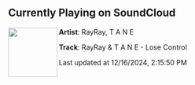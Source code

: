 ## Currently Playing on SoundCloud

[<img align="left" width="100" src="https://i1.sndcdn.com/artworks-3MVz7HAc3aH4efVo-Vheu7g-t500x500.png">](https://soundcloud.com/djrayray/rayray-t-a-n-e-lose-control)

**Artist**: RayRay, T A N E 

**Track**: RayRay & T A N E - Lose Control

Last updated at 12/16/2024, 2:15:50 PM
